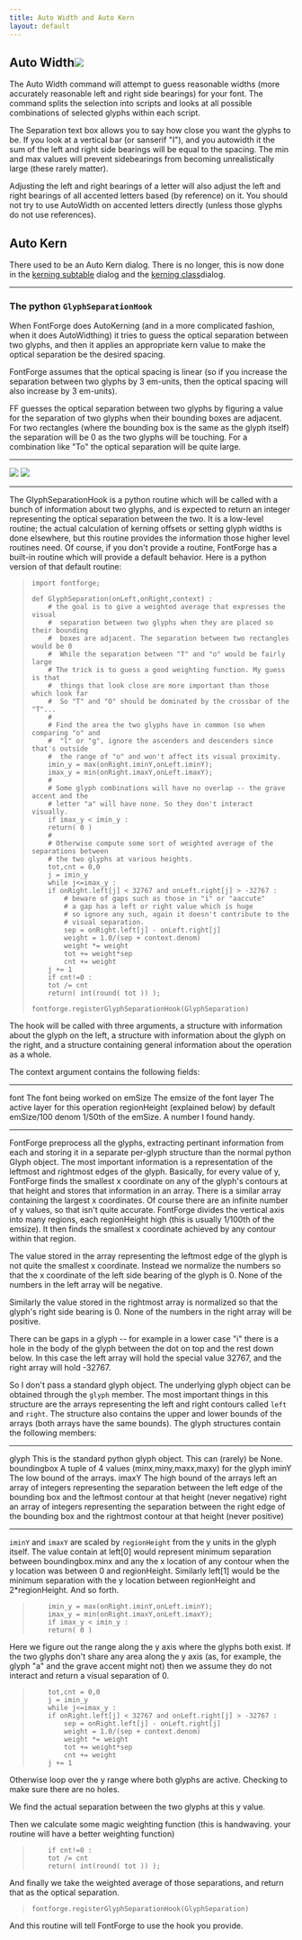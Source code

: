 ```yaml
---
title: Auto Width and Auto Kern
layout: default
---
```



Auto Width![](img/autowidth.png)
----------------------------

The Auto Width command will attempt to guess reasonable widths (more
accurately reasonable left and right side bearings) for your font. The
command splits the selection into scripts and looks at all possible
combinations of selected glyphs within each script.

The Separation text box allows you to say how close you want the glyphs
to be. If you look at a vertical bar (or sanserif "I"), and you
autowidth it the sum of the left and right side bearings will be equal
to the spacing. The min and max values will prevent sidebearings from
becoming unrealistically large (these rarely matter).

Adjusting the left and right bearings of a letter will also adjust the
left and right bearings of all accented letters based (by reference) on
it. You should not try to use AutoWidth on accented letters directly
(unless those glyphs do not use references).

Auto Kern
---------

There used to be an Auto Kern dialog. There is no longer, this is now
done in the [kerning subtable](lookups.html#Pair) dialog and the
[kerning class](metricsview.html#kernclass)dialog.

* * * * *

### The python `GlyphSeparationHook`

When FontForge does AutoKerning (and in a more complicated fashion, when
it does AutoWidthing) it tries to guess the optical separation between
two glyphs, and then it applies an appropriate kern value to make the
optical separation be the desired spacing.

FontForge assumes that the optical spacing is linear (so if you increase
the separation between two glyphs by 3 em-units, then the optical
spacing will also increase by 3 em-units).

FF guesses the optical separation between two glyphs by figuring a value
for the separation of two glyphs when their bounding boxes are adjacent.
For two rectangles (where the bounding box is the same as the glyph
itself) the separation will be 0 as the two glyphs will be touching. For
a combination like "To" the optical separation will be quite large.

  ------------------------------ ----------------------
  ![](img/GlyphSep-rectangles.png)   ![](img/GlyphSep-To.png)
  ------------------------------ ----------------------

The GlyphSeparationHook is a python routine which will be called with a
bunch of information about two glyphs, and is expected to return an
integer representing the optical separation between the two. It is a
low-level routine; the actual calculation of kerning offsets or setting
glyph widths is done elsewhere, but this routine provides the
information those higher level routines need. Of course, if you don't
provide a routine, FontForge has a built-in routine which will provide a
default behavior. Here is a python version of that default routine:

>     import fontforge;
>
>     def GlyphSeparation(onLeft,onRight,context) :
>         # the goal is to give a weighted average that expresses the visual 
>         #  separation between two glyphs when they are placed so their bounding 
>         #  boxes are adjacent. The separation between two rectangles would be 0 
>         #  While the separation between "T" and "o" would be fairly large 
>         # The trick is to guess a good weighting function. My guess is that 
>         #  things that look close are more important than those which look far 
>         #  So "T" and "O" should be dominated by the crossbar of the "T"...
>         #
>         # Find the area the two glyphs have in common (so when comparing "o" and
>         #  "l" or "g", ignore the ascenders and descenders since that's outside
>         #  the range of "o" and won't affect its visual proximity.
>         imin_y = max(onRight.iminY,onLeft.iminY);
>         imax_y = min(onRight.imaxY,onLeft.imaxY);
>         #
>         # Some glyph combinations will have no overlap -- the grave accent and the
>         # letter "a" will have none. So they don't interact visually.
>         if imax_y < imin_y :
>         return( 0 )
>         #
>         # Otherwise compute some sort of weighted average of the separations between
>         # the two glyphs at various heights.
>         tot,cnt = 0,0
>         j = imin_y
>         while j<=imax_y :
>         if onRight.left[j] < 32767 and onLeft.right[j] > -32767 :
>             # beware of gaps such as those in "i" or "aaccute" 
>             # a gap has a left or right value which is huge
>             # so ignore any such, again it doesn't contribute to the
>             # visual separation.
>             sep = onRight.left[j] - onLeft.right[j]
>             weight = 1.0/(sep + context.denom)
>             weight *= weight
>             tot += weight*sep
>             cnt += weight
>         j += 1
>         if cnt!=0 :
>         tot /= cnt
>         return( int(round( tot )) );
>
>     fontforge.registerGlyphSeparationHook(GlyphSeparation)

The hook will be called with three arguments, a structure with
information about the glyph on the left, a structure with information
about the glyph on the right, and a structure containing general
information about the operation as a whole.

The context argument contains the following fields:

  -------------- -----------------------------------------------
  font           The font being worked on
  emSize         The emsize of the font
  layer          The active layer for this operation
  regionHeight   (explained below) by default emSize/100
  denom          1/50th of the emSize. A number I found handy.
  -------------- -----------------------------------------------

FontForge preprocess all the glyphs, extracting pertinant information
from each and storing it in a separate per-glyph structure than the
normal python Glyph object. The most important information is a
representation of the leftmost and rightmost edges of the glyph.
Basically, for every value of y, FontForge finds the smallest x
coordinate on any of the glyph's contours at that height and stores that
information in an array. There is a similar array containing the largest
x coordinates. Of course there are an infinite number of y values, so
that isn't quite accurate. FontForge divides the vertical axis into many
regions, each regionHeight high (this is usually 1/100th of the emsize).
It then finds the smallest x coordinate achieved by any contour within
that region.

The value stored in the array representing the leftmost edge of the
glyph is not quite the smallest x coordinate. Instead we normalize the
numbers so that the x coordinate of the left side bearing of the glyph
is 0. None of the numbers in the left array will be negative.

Similarly the value stored in the rightmost array is normalized so that
the glyph's right side bearing is 0. None of the numbers in the right
array will be positive.

There can be gaps in a glyph -- for example in a lower case "i" there is
a hole in the body of the glyph between the dot on top and the rest down
below. In this case the left array will hold the special value 32767,
and the right array will hold -32767.

So I don't pass a standard glyph object. The underlying glyph object can
be obtained through the `glyph` member. The most important things in
this structure are the arrays representing the left and right contours
called `left` and `right`. The structure also contains the upper and
lower bounds of the arrays (both arrays have the same bounds). The glyph
structures contain the following members:

  ------------- -------------------------------------------------------------------------------------------------------------------------------------------------------
  glyph         This is the standard python glyph object. This can (rarely) be None.
  boundingbox   A tuple of 4 values (minx,miny,maxx,maxy) for the glyph
  iminY         The low bound of the arrays.
  imaxY         The high bound of the arrays
  left          an array of integers representing the separation between the left edge of the bounding box and the leftmost contour at that height (never negative)
  right         an array of integers representing the separation between the right edge of the bounding box and the rightmost contour at that height (never positive)
  ------------- -------------------------------------------------------------------------------------------------------------------------------------------------------

`iminY` and `imaxY` are scaled by `regionHeight` from the y units in the
glyph itself. The value contain at left[0] would represent minimum
separation between boundingbox.minx and any the x location of any
contour when the y location was between 0 and regionHeight. Similarly
left[1] would be the minimum separation with the y location between
regionHeight and 2\*regionHeight. And so forth.

>         imin_y = max(onRight.iminY,onLeft.iminY);
>         imax_y = min(onRight.imaxY,onLeft.imaxY);
>         if imax_y < imin_y :
>         return( 0 )

Here we figure out the range along the y axis where the glyphs both
exist. If the two glyphs don't share any area along the y axis (as, for
example, the glyph "a" and the grave accent might not) then we assume
they do not interact and return a visual separation of 0.

>         tot,cnt = 0,0
>         j = imin_y
>         while j<=imax_y :
>         if onRight.left[j] < 32767 and onLeft.right[j] > -32767 :
>             sep = onRight.left[j] - onLeft.right[j]
>             weight = 1.0/(sep + context.denom)
>             weight *= weight
>             tot += weight*sep
>             cnt += weight
>         j += 1

Otherwise loop over the y range where both glyphs are active. Checking
to make sure there are no holes.

We find the actual separation between the two glyphs at this y value.

Then we calculate some magic weighting function (this is handwaving.
your routine will have a better weighting function)

>         if cnt!=0 :
>         tot /= cnt
>         return( int(round( tot )) );

And finally we take the weighted average of those separations, and
return that as the optical separation.

>     fontforge.registerGlyphSeparationHook(GlyphSeparation)

And this routine will tell FontForge to use the hook you provide.
